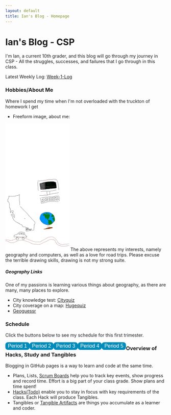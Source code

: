 ```yaml
---
layout: default
title: Ian's Blog - Homepage
---
```


<style>
.button {
    background-color: #008CBA;
    border-radius: 8px;
    font-size: 16px;
    border: 2px solid #008CBA;
    transition-duration: 0.4s;
    color: white;
    float: left;
    }
.button:hover {
  background-color: white; 
  color: black;
}
</style>

# Ian's Blog - CSP
I'm Ian, a current 10th grader, and this blog will go through my journey in CSP - All the struggles, successes, and failures that I go through in this class.

Latest Weekly Log: [Week-1-Log](_posts/2023-08-21-Week%201.md)

### Hobbies/About Me
Where I spend my time when I'm not overloaded with the truckton of homework I get
- Freeform image, about me: 
<img src="images/csp_image_thing.png" alt="Freeform About Me" style="width:200px;height:400px;">
The above represents my interests, namely geography and computers, as well as a love for road trips. Please excuse the terrible drawing skills, drawing is not my strong suite.

##### Geography Links
One of my passions is learning various things about geography, as there are many, many places to explore.
- City knowledge test: [Cityquiz](https://cityquiz.io)
- City coverage on a map: [Hugequiz](https://hugequiz.com/quizzes)
- [Geoguessr](https://www.geoguessr.com/)

### Schedule
<p>Click the buttons below to see my schedule for this first trimester.</p>
<button class="button" type="button" onclick="alert('AP Physics C: Mechanics')">Period 1</button>
<button class="button" type="button" onclick="alert('AP Calculus AB')">Period 2</button>
<button class="button" type="button" onclick="alert('Honors Humanities 1')">Period 3</button>
<button class="button" type="button" onclick="alert('AP Chinese')">Period 4</button>
<button class="button" type="button" onclick="alert('AP Computer Science Principles')">Period 5</button>

<h3>Overview of Hacks, Study and Tangibles</h3>
Blogging in GitHub pages is a way to learn and code at the same time. 

- Plans, Lists, [Scrum Boards](https://clickup.com/blog/scrum-board/) help you to track key events, show progress and record time.  Effort is a big part of your class grade.  Show plans and time spent!
- [Hacks(Todo)](https://levelup.gitconnected.com/six-ultimate-daily-hacks-for-every-programmer-60f5f10feae) enable you to stay in focus with key requirements of the class.  Each Hack will produce Tangibles.
- Tangibles or [Tangible Artifacts](https://en.wikipedia.org/wiki/Artifact_(software_development)) are things you accumulate as a learner and coder. 

